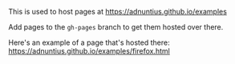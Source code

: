 This is used to host pages at https://adnuntius.github.io/examples

Add pages to the `gh-pages` branch to get them hosted over there.

Here's an example of a page that's hosted there: https://adnuntius.github.io/examples/firefox.html
